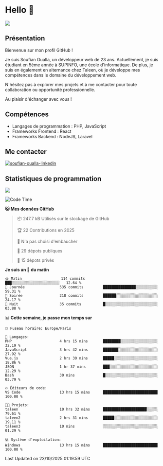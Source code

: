 # Hello 👋

![](https://komarev.com/ghpvc/?username=OSoufian&color=1a1b27)

## Présentation

Bienvenue sur mon profil GitHub !

Je suis Soufian Oualla, un développeur web de 23 ans. Actuellement, je suis étudiant en 5ème année à SUPINFO, une école d'informatique. De plus, je suis en également en alternance chez Taleen, où je développe mes compétences dans le domaine du développement web.

N'hésitez pas à explorer mes projets et à me contacter pour toute collaboration ou opportunité professionnelle.

Au plaisir d'échanger avec vous !

## Compétences

- Langages de programmation : PHP, JavaScript
- Frameworks Frontend : React
- Frameworks Backend : NodeJS, Laravel

## Me contacter

<p>
<a href="https://www.linkedin.com/in/soufian-oualla/" target="_blank"><img align="center" src="https://img.shields.io/badge/-LinkedIn-0077B5?style=for-the-badge&logo=Linkedin&logoColor=white" alt="soufian-oualla-linkedin"/></a>

## Statistiques de programmation

<a href="https://github-readme-stats.vercel.app/api/top-langs/?username=OSoufian&layout=compact">
  <img align="center" src="https://github-readme-stats.vercel.app/api/top-langs/?username=OSoufian&layout=compact"/>
</a>

<br />

<!--START_SECTION:waka-->
![Code Time](http://img.shields.io/badge/Code%20Time-607%20hrs%2059%20mins-blue)

**🐱 Mes données GitHub** 

> 📦 247.7 kB Utilisés sur le stockage de GitHub 
 > 
> 🏆 22 Contributions en 2025
 > 
> 🚫 N'a pas choisi d'embaucher
 > 
> 📜 29 dépots publiques 
 > 
> 🔑 15 dépots privés 
 > 
**Je suis un 🐤 du matin** 

```text
🌞 Matin                  114 commits         ███░░░░░░░░░░░░░░░░░░░░░░   12.64 % 
🌆 Journée                535 commits         ███████████████░░░░░░░░░░   59.31 % 
🌃 Soirée                 218 commits         ██████░░░░░░░░░░░░░░░░░░░   24.17 % 
🌙 Nuit                   35 commits          █░░░░░░░░░░░░░░░░░░░░░░░░   03.88 % 
```


📊 **Cette semaine, je passe mon temps sur** 

```text
🕑︎ Fuseau horaire: Europe/Paris

💬 Langages: 
PHP                      4 hrs 15 mins       ████████░░░░░░░░░░░░░░░░░   32.19 % 
JavaScript               3 hrs 42 mins       ███████░░░░░░░░░░░░░░░░░░   27.92 % 
Vue.js                   2 hrs 30 mins       █████░░░░░░░░░░░░░░░░░░░░   18.86 % 
JSON                     1 hr 37 mins        ███░░░░░░░░░░░░░░░░░░░░░░   12.29 % 
Bash                     30 mins             █░░░░░░░░░░░░░░░░░░░░░░░░   03.79 % 

🔥 Éditeurs de code: 
VS Code                  13 hrs 15 mins      █████████████████████████   100.00 % 

🐱‍💻 Projets: 
taleen                   10 hrs 32 mins      ████████████████████░░░░░   79.61 % 
taleen2                  2 hrs 31 mins       █████░░░░░░░░░░░░░░░░░░░░   19.11 % 
taleen3                  10 mins             ░░░░░░░░░░░░░░░░░░░░░░░░░   01.29 % 

💻 Système d'exploitation: 
Windows                  13 hrs 15 mins      █████████████████████████   100.00 % 
```


 Last Updated on 23/10/2025 01:19:59 UTC
<!--END_SECTION:waka-->
